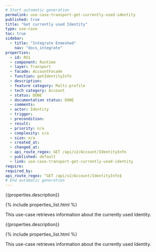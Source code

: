 ```yaml
---
# Start automatic generation
permalink: use-case-transport-get-currently-used-identity
published: true
title: "Get currently used Identity"
type: use-case
toc: true
sidebar:
  - title: "Integrate Enmeshed"
    nav: "docs_integrate"
properties:
  - id: RU1
  - component: Runtime
  - layer: Transport
  - facade: AccountFacade
  - function: getIdentityInfo
  - description:
  - feature category: Multi-profile
  - tech category: Account
  - status: DONE
  - documentation status: DONE
  - comments:
  - actor: Identity
  - trigger:
  - precondition:
  - result:
  - priority: n/a
  - complexity: n/a
  - size: n/a
  - created_at:
  - changed_at:
  - api_route_regex: GET /api/v2/Account/IdentityInfo
  - published: default
  - link: use-case-transport-get-currently-used-identity
require:
required_by:
api_route_regex: ^GET /api/v2/Account/IdentityInfo$
# End automatic generation
---
```


{{properties.description}}

{% include properties_list.html %}

This use-case retrieves information about the currently used Identity.

{{properties.description}}

{% include properties_list.html %}

This use-case retrieves information about the currently used Identity.
